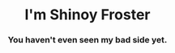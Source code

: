 <h1 align="center">I'm Shinoy Froster</h1> 
<h3 align="center">You haven't even seen my bad side yet.



